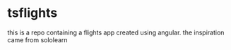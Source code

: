 # tsflights
this is a repo containing a flights app created using angular. the inspiration came from sololearn
